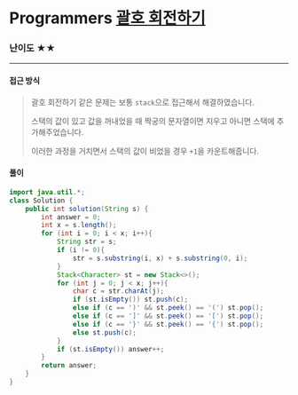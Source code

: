 # Programmers [괄호 회전하기](https://school.programmers.co.kr/learn/courses/30/lessons/76502)

### 난이도 ★★

---

#### 접근 방식

> 괄호 회전하기 같은 문제는 보통 `stack`으로 접근해서 해결하였습니다.
>
> 스택의 값이 있고 값을 꺼내었을 때 짝궁의 문자열이면 지우고 아니면 스택에 추가해주었습니다.
>
> 이러한 과정을 거치면서 스택의 값이 비었을 경우 `+1`을 카운트해줍니다.

#### 풀이

```java
import java.util.*;
class Solution {
    public int solution(String s) {
        int answer = 0;
        int x = s.length();
        for (int i = 0; i < x; i++){
            String str = s;
            if (i != 0){
                str = s.substring(i, x) + s.substring(0, i);
            }
            Stack<Character> st = new Stack<>();
            for (int j = 0; j < x; j++){
                char c = str.charAt(j);
                if (st.isEmpty()) st.push(c);
                else if (c == ')' && st.peek() == '(') st.pop();
                else if (c == ']' && st.peek() == '[') st.pop();
                else if (c == '}' && st.peek() == '{') st.pop();
                else st.push(c);
            }
            if (st.isEmpty()) answer++;
        }
        return answer;
    }
}
```

